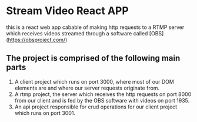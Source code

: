# Stream Video React APP


this is a react web app cabable of making http requests to a RTMP server which receives videos streamed through a software called [OBS] (https://obsproject.com/)


## The project is comprised of the following main parts

 1) A client project which runs on port 3000, where most of our DOM elements are and where our server requests originate from.
 2) A rtmp project, the server which receives the http requests on port 8000 from our client and is fed by the OBS software with videos on port 1935.
 3) An api project responsible for crud operations for our client project which runs on port 3001. 


